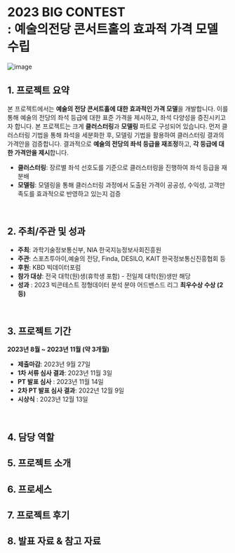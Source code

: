 # 2023 BIG CONTEST <br/> : 예술의전당 콘서트홀의 효과적 가격 모델 수립
![image](https://github.com/chaewonkimm/2023-BIG-CONTEST/assets/104725499/b3176385-92c2-487c-9ef9-40ed9b6377f1)

## 1. 프로젝트 요약
본 프로젝트에서는 **예술의 전당 콘서트홀에 대한 효과적인 가격 모델**을 개발합니다. 이를 통해 예술의 전당의 좌석 등급에 대한 표준 가격을 제시하고, 좌석 다양성을 증진시키고자 합니다. 본 프로젝트는 크게 **클러스터링**과 **모델링** 파트로 구성되어 있습니다. 먼저 클러스터링 기법을 통해 좌석을 세분화한 후, 모델링 기법을 활용하여 클러스터링 결과의 가격안을 검증합니다. 결과적으로 **예술의 전당의 좌석 등급을 재조정**하고, **각 등급에 대한 가격안을 제시**합니다.
- **클러스터링**: 장르별 좌석 선호도를 기준으로 클러스터링을 진행하여 좌석 등급을 재분배
- **모델링**: 모델링을 통해 클러스터링 과정에서 도출된 가격이 공공성, 수익성, 고객만족도를 효과적으로 반영하고 있는지 검증

<br>

## 2. 주최/주관 및 성과
- **주최**: 과학기술정보통신부, NIA 한국지능정보사회진흥원
- **주관**: 스포츠투아이,예술의 전당, Finda, DESILO, KAIT 한국정보통신진흥협회 등
- **후원**: KBD 빅데이터포럼
- **참가 대상**: 전국 대학(원)생(휴학생 포함) - 전일제 대학(원)생만 해당
- **성과** : 2023 빅콘테스트 정형데이터 분석 분야 어드밴스드 리그 **최우수상 수상 (2등)**

<br>

## 3. 프로젝트 기간
**2023년 8월 ~ 2023년 11월 (약 3개월)**
- **제출마감**: 2023년 9월 27일
- **1차 서류 심사 결과**: 2023년 11월 3일
- **PT 발표 심사** : 2023년 11월 14일
- **2차 PT 발표 심사 결과**: 2022년 12월 9일
- **시상식** : 2023년 12월 13일

<br>

## 4. 담당 역할


## 5. 프로젝트 소개


## 6. 프로세스


## 7. 프로젝트 후기


## 8. 발표 자료 & 참고 자료



